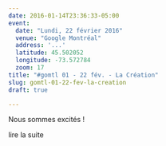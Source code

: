 ```yaml
---
date: 2016-01-14T23:36:33-05:00
event:
  date: "Lundi, 22 février 2016"
  venue: "Google Montréal"
  address: '...'
  latitude: 45.502052
  longitude: -73.572784
  zoom: 17
title: "#gomtl 01 - 22 fév. - La Création"
slug: gomtl-01-22-fev-la-creation
draft: true

---
```


Nous sommes excités !

<!-- more -->

lire la suite
